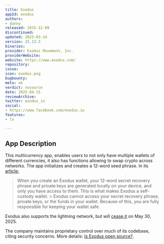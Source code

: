```yaml
---
title: Exodus
appId: exodus
authors:
- danny
released: 2015-12-09
discontinued: 
updated: 2025-03-24
version: 25.13.3
binaries: 
provider: Exodus Movement, Inc.
providerWebsite: 
website: https://www.exodus.com/
repository: 
issue: 
icon: exodus.png
bugbounty: 
meta: ok
verdict: nosource
date: 2025-04-15
reviewArchive: 
twitter: exodus_io
social:
- https://www.facebook.com/exodus.io
features: 
- ln

---
```


## App Description

This multicurrency app, enables users to not only have multiple wallets of different currencies, it also has functions allowing to swap crypto across networks. The app initializes and creates a 12-word seed phrase. In its [article:](https://www.exodus.com/support/en/articles/8598826-what-makes-exodus-a-self-custody-wallet)

> When you create an Exodus wallet, your 12-word secret recovery phrase and private keys are generated locally on your device, and only you have access to them. This is what makes Exodus a self-custody wallet.
​>
> Exodus cannot access your secret recovery phrase, private keys, or the funds in your wallet. Because of this, you are fully responsible for keeping your wallet safe.

Exodus also supports the lightning network, but will [cease it](https://www.exodus.com/support/en/articles/8598830-lightning-in-exodus-support-ends-may-30-2025) on May 30, 2025.

The company maintains proprietary control over much of its codebase, citing security concerns. More details: [Is Exodus open source?](https://support.exodus.com/support/en/articles/8598678-is-exodus-open-source).

